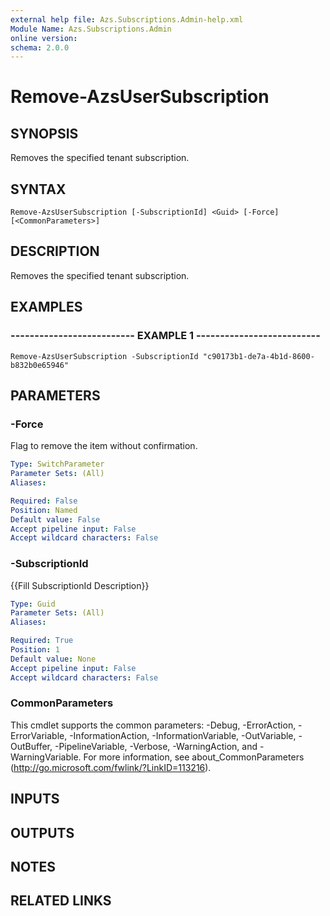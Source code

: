 ```yaml
---
external help file: Azs.Subscriptions.Admin-help.xml
Module Name: Azs.Subscriptions.Admin
online version: 
schema: 2.0.0
---
```


# Remove-AzsUserSubscription

## SYNOPSIS
Removes the specified tenant subscription.

## SYNTAX

```
Remove-AzsUserSubscription [-SubscriptionId] <Guid> [-Force] [<CommonParameters>]
```

## DESCRIPTION
Removes the specified tenant subscription.

## EXAMPLES

### -------------------------- EXAMPLE 1 --------------------------
```
Remove-AzsUserSubscription -SubscriptionId "c90173b1-de7a-4b1d-8600-b832b0e65946"
```

## PARAMETERS

### -Force
Flag to remove the item without confirmation.

```yaml
Type: SwitchParameter
Parameter Sets: (All)
Aliases: 

Required: False
Position: Named
Default value: False
Accept pipeline input: False
Accept wildcard characters: False
```

### -SubscriptionId
{{Fill SubscriptionId Description}}

```yaml
Type: Guid
Parameter Sets: (All)
Aliases: 

Required: True
Position: 1
Default value: None
Accept pipeline input: False
Accept wildcard characters: False
```

### CommonParameters
This cmdlet supports the common parameters: -Debug, -ErrorAction, -ErrorVariable, -InformationAction, -InformationVariable, -OutVariable, -OutBuffer, -PipelineVariable, -Verbose, -WarningAction, and -WarningVariable. For more information, see about_CommonParameters (http://go.microsoft.com/fwlink/?LinkID=113216).

## INPUTS

## OUTPUTS

## NOTES

## RELATED LINKS

